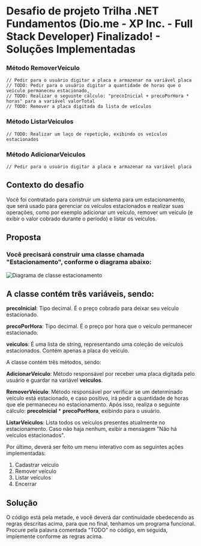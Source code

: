 # Desafio de projeto Trilha .NET Fundamentos (Dio.me - XP Inc. - Full Stack Developer)  Finalizado! - Soluções Implementadas

### Método RemoverVeiculo
    // Pedir para o usuário digitar a placa e armazenar na variável placa
    // TODO: Pedir para o usuário digitar a quantidade de horas que o veículo permaneceu estacionado,
    // TODO: Realizar o seguinte cálculo: "precoInicial + precoPorHora * horas" para a variável valorTotal                
    // TODO: Remover a placa digitada da lista de veículos


### Método ListarVeiculos
    // TODO: Realizar um laço de repetição, exibindo os veículos estacionados

### Método AdicionarVeiculos
    // Pedir para o usuário digitar a placa e armazenar na variável placa


## Contexto do desafio
Você foi contratado para construir um sistema para um estacionamento, que será usado para gerenciar os veículos estacionados e realizar suas operações, como por exemplo adicionar um veículo, remover um veículo (e exibir o valor cobrado durante o período) e listar os veículos.

## Proposta
### Você precisará construir uma classe chamada "Estacionamento", conforme o diagrama abaixo:
![Diagrama de classe estacionamento](diagrama_classe_estacionamento.png)

## A classe contém três variáveis, sendo:

**precoInicial**: Tipo decimal. É o preço cobrado para deixar seu veículo estacionado.

**precoPorHora**: Tipo decimal. É o preço por hora que o veículo permanecer estacionado.

**veiculos**: É uma lista de string, representando uma coleção de veículos estacionados. Contém apenas a placa do veículo.

A classe contém três métodos, sendo:

**AdicionarVeiculo**: Método responsável por receber uma placa digitada pelo usuário e guardar na variável **veiculos**.

**RemoverVeiculo**: Método responsável por verificar se um determinado veículo está estacionado, e caso positivo, irá pedir a quantidade de horas que ele permaneceu no estacionamento. Após isso, realiza o seguinte cálculo: **precoInicial** * **precoPorHora**, exibindo para o usuário.

**ListarVeiculos**: Lista todos os veículos presentes atualmente no estacionamento. Caso não haja nenhum, exibir a mensagem "Não há veículos estacionados".

Por último, deverá ser feito um menu interativo com as seguintes ações implementadas:
1. Cadastrar veículo
2. Remover veículo
3. Listar veículos
4. Encerrar


## Solução
O código está pela metade, e você deverá dar continuidade obedecendo as regras descritas acima, para que no final, tenhamos um programa funcional. Procure pela palavra comentada "TODO" no código, em seguida, implemente conforme as regras acima.



